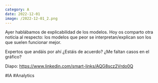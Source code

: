 ```yaml
--- 
category: A 
date: 2022-12-01 
image: /2022-12-01_2.png 
--- 
```


Ayer hablábamos de explicabilidad de los modelos. Hoy os comparto otra noticia al respecto: los modelos que peor se interpretan/explican son los que suelen funcionar mejor.

Expertos que andáis por ahí ¿Estáis de acuerdo? ¿Me faltan casos en el gráfico?

Diapo: https://www.linkedin.com/smart-links/AQG8scz2Vrdo0Q

#IA #Analytics